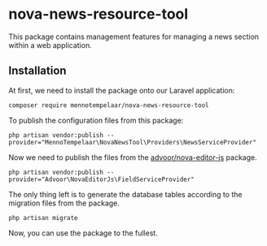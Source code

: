 # nova-news-resource-tool
This package contains management features for managing a news section within a web application.

## Installation

At first, we need to install the package onto our Laravel application:

```shell
composer require mennotempelaar/nova-news-resource-tool
```

To publish the configuration files from this package:
```shell
php artisan vendor:publish --provider="MennoTempelaar\NovaNewsTool\Providers\NewsServiceProvider"
```

Now we need to publish the files from the [advoor/nova-editor-js](https://github.com/advoor/nova-editor-js) package.

```shell
php artisan vendor:publish --provider="Advoor\NovaEditorJs\FieldServiceProvider"
```

The only thing left is to generate the database tables according to the migration files from the package.

```shell
php artisan migrate
```

Now, you can use the package to the fullest.


